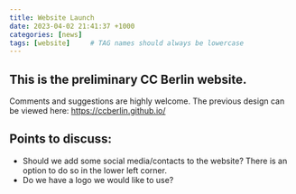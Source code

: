 ```yaml
---
title: Website Launch
date: 2023-04-02 21:41:37 +1000
categories: [news]
tags: [website]     # TAG names should always be lowercase
---
```


## This is the preliminary CC Berlin website.

Comments and suggestions are highly welcome. The previous design can be viewed here:
<https://ccberlin.github.io/>

## Points to discuss: 

* Should we add some social media/contacts to the website? There is an option to do so in the lower left corner.
* Do we have a logo we would like to use?
